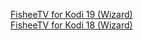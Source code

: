 <a href="https://github.com/fisheetvofficial/repo/raw/master/plugin.program.ftvwizard-4.1.0.zip">FisheeTV for Kodi 19 (Wizard)</a><br>
<a href="https://github.com/fisheetvofficial/repo/raw/master/plugin.program.ftvwizard-4.0.0.zip">FisheeTV for Kodi 18 (Wizard)</a>
